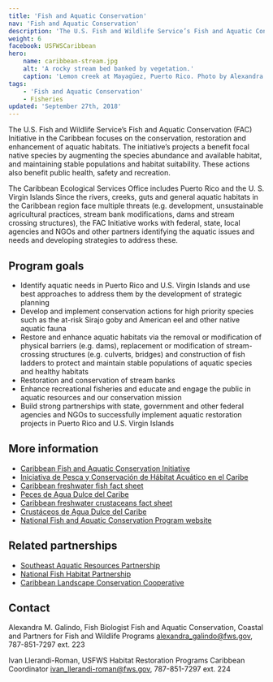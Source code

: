 ```yaml
---
title: 'Fish and Aquatic Conservation'
nav: 'Fish and Aquatic Conservation'
description: 'The U.S. Fish and Wildlife Service’s Fish and Aquatic Conservation (FAC) Initiative in the Caribbean focuses on the conservation, restoration and enhancement of aquatic habitats.'
weight: 6
facebook: USFWSCaribbean
hero:
    name: caribbean-stream.jpg
    alt: 'A rocky stream bed banked by vegetation.'
    caption: 'Lemon creek at Mayagüez, Puerto Rico. Photo by Alexandra Galindo, USFWS.'
tags:
    - 'Fish and Aquatic Conservation'
    - Fisheries
updated: 'September 27th, 2018'
---
```


The U.S. Fish and Wildlife Service’s Fish and Aquatic Conservation (FAC) Initiative in the Caribbean focuses on the conservation, restoration and enhancement of aquatic habitats. The initiative’s projects a benefit focal native species by augmenting the species abundance and available habitat, and maintaining stable populations and habitat suitability. These actions also benefit public health, safety and recreation.

The Caribbean Ecological Services Office includes Puerto Rico and the U. S. Virgin Islands Since the rivers, creeks, guts and general aquatic habitats in the Caribbean region face multiple threats (e.g. development, unsustainable agricultural practices, stream bank modifications, dams and stream crossing structures), the FAC Initiative works with federal, state, local agencies and NGOs and other partners identifying the aquatic issues and needs and developing strategies to address these.

## Program goals

- Identify aquatic needs in Puerto Rico and U.S. Virgin Islands and use best approaches to address them by the development of strategic planning
- Develop and implement conservation actions for high priority species such as the at-risk Sirajo goby and American eel and other native aquatic fauna
- Restore and enhance aquatic habitats via the removal or modification of physical barriers (e.g. dams), replacement or modification of stream-crossing structures (e.g. culverts, bridges) and construction of fish ladders to protect and maintain stable populations of aquatic species and healthy habitats
- Restoration and conservation of stream banks
- Enhance recreational fisheries and educate and engage the public in aquatic resources and our conservation mission
- Build strong partnerships with state, government and other federal agencies and NGOs to successfully implement aquatic restoration projects in Puerto Rico and U.S. Virgin Islands

## More information

- [Caribbean Fish and Aquatic Conservation Initiative](/pdf/fact-sheet/caribbean-fish-and-aquatic-conservation-initiative.pdf)
- [Iniciativa de Pesca y Conservación de Hábitat Acuático en el Caribe](/pdf/fact-sheet/fish-and-aquatic-conservation-spanish.pdf)
- [Caribbean freshwater fish fact sheet](/pdf/fact-sheet/caribbean-freshwater-fish.pdf)
- [Peces de Agua Dulce del Caribe](fact-sheet/caribbean-fish-spanish.pdf)
- [Caribbean freshwater crustaceans fact sheet](/pdf/fact-sheet/caribbean-freshwater-crustaceans.pdf)
- [Crustáceos de Agua Dulce del Caribe](fact-sheet/caribbean-crustaceans-spanish.pdf)
- [National Fish and Aquatic Conservation Program website](https://www.fws.gov/fisheries/)

## Related partnerships

- [Southeast Aquatic Resources Partnership](http://southeastaquatics.net/)
- [National Fish Habitat Partnership](http://www.fishhabitat.org/)
- [Caribbean Landscape Conservation Cooperative](http://caribbeanlcc.org/)

## Contact

Alexandra M. Galindo, Fish Biologist
Fish and Aquatic Conservation, Coastal and Partners for Fish and Wildlife Programs
[alexandra_galindo@fws.gov](mailto:alexandra_galindo@fws.gov), 787-851-7297 ext. 223

Ivan Llerandi-Roman, USFWS Habitat Restoration Programs Caribbean Coordinator
[ivan_llerandi-roman@fws.gov](mailto:ivan_llerandi-roman@fws.gov), 787-851-7297 ext. 224

